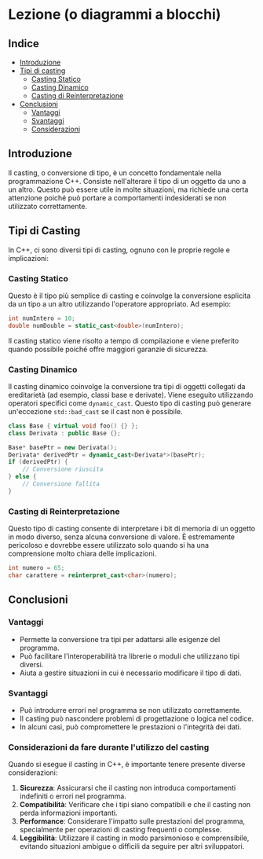 # Lezione (o diagrammi a blocchi)

## Indice
- [Introduzione](#introduzione)
- [Tipi di casting](#tipi-di-casting)
    - [Casting Statico](#casting-statico)
    - [Casting Dinamico](#casting-dinamico)
    - [Casting di Reinterpretazione](#casting-di-reinterpretazione)
- [Conclusioni](#conclusioni)
    - [Vantaggi](#vantaggi)
    - [Svantaggi](#svantaggi)
    - [Considerazioni](#considerazioni-da-fare-durante-lutilizzo-del-casting)

## Introduzione

Il casting, o conversione di tipo, è un concetto fondamentale nella programmazione C++. Consiste nell'alterare il tipo di un oggetto da uno a un altro. Questo può essere utile in molte situazioni, ma richiede una certa attenzione poiché può portare a comportamenti indesiderati se non utilizzato correttamente.

## Tipi di Casting

In C++, ci sono diversi tipi di casting, ognuno con le proprie regole e implicazioni:

### Casting Statico 

Questo è il tipo più semplice di casting e coinvolge la conversione esplicita da un tipo a un altro utilizzando l'operatore appropriato. Ad esempio:

```cpp
int numIntero = 10;
double numDouble = static_cast<double>(numIntero);
```

Il casting statico viene risolto a tempo di compilazione e viene preferito quando possibile poiché offre maggiori garanzie di sicurezza.

### Casting Dinamico

Il casting dinamico coinvolge la conversione tra tipi di oggetti collegati da ereditarietà (ad esempio, classi base e derivate). Viene eseguito utilizzando operatori specifici come `dynamic_cast`. Questo tipo di casting può generare un'eccezione `std::bad_cast` se il cast non è possibile.

```cpp
class Base { virtual void foo() {} };
class Derivata : public Base {};

Base* basePtr = new Derivata();
Derivata* derivedPtr = dynamic_cast<Derivata*>(basePtr);
if (derivedPtr) {
    // Conversione riuscita
} else {
    // Conversione fallita
}
```

### Casting di Reinterpretazione

Questo tipo di casting consente di interpretare i bit di memoria di un oggetto in modo diverso, senza alcuna conversione di valore. È estremamente pericoloso e dovrebbe essere utilizzato solo quando si ha una comprensione molto chiara delle implicazioni.

```cpp
int numero = 65;
char carattere = reinterpret_cast<char>(numero);
```

## Conclusioni

### Vantaggi

- Permette la conversione tra tipi per adattarsi alle esigenze del programma.
- Può facilitare l'interoperabilità tra librerie o moduli che utilizzano tipi diversi.
- Aiuta a gestire situazioni in cui è necessario modificare il tipo di dati.

### Svantaggi

- Può introdurre errori nel programma se non utilizzato correttamente.
- Il casting può nascondere problemi di progettazione o logica nel codice.
- In alcuni casi, può compromettere le prestazioni o l'integrità dei dati.

### Considerazioni da fare durante l'utilizzo del casting

Quando si esegue il casting in C++, è importante tenere presente diverse considerazioni:

1. **Sicurezza**: Assicurarsi che il casting non introduca comportamenti indefiniti o errori nel programma.
2. **Compatibilità**: Verificare che i tipi siano compatibili e che il casting non perda informazioni importanti.
3. **Performance**: Considerare l'impatto sulle prestazioni del programma, specialmente per operazioni di casting frequenti o complesse.
4. **Leggibilità**: Utilizzare il casting in modo parsimonioso e comprensibile, evitando situazioni ambigue o difficili da seguire per altri sviluppatori.